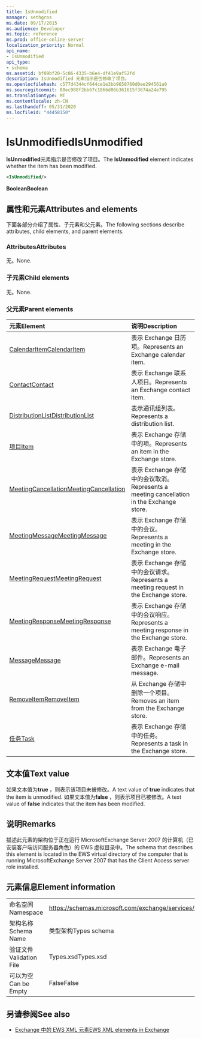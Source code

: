 ```yaml
---
title: IsUnmodified
manager: sethgros
ms.date: 09/17/2015
ms.audience: Developer
ms.topic: reference
ms.prod: office-online-server
localization_priority: Normal
api_name:
- IsUnmodified
api_type:
- schema
ms.assetid: bf09bf20-5c86-4335-b6e4-df41e9af52fd
description: IsUnmodified 元素指示是否修改了项目。
ms.openlocfilehash: c577d4344cf644ce1e3bb9650760d0ee294561a0
ms.sourcegitcommit: 88ec988f2bb67c1866d06b361615f3674a24e795
ms.translationtype: MT
ms.contentlocale: zh-CN
ms.lasthandoff: 05/31/2020
ms.locfileid: "44458150"
---
```

# <a name="isunmodified"></a><span data-ttu-id="f460c-103">IsUnmodified</span><span class="sxs-lookup"><span data-stu-id="f460c-103">IsUnmodified</span></span>

<span data-ttu-id="f460c-104">**IsUnmodified**元素指示是否修改了项目。</span><span class="sxs-lookup"><span data-stu-id="f460c-104">The **IsUnmodified** element indicates whether the item has been modified.</span></span> 
  
```xml
<IsUnmodified/>
```

 <span data-ttu-id="f460c-105">**Boolean**</span><span class="sxs-lookup"><span data-stu-id="f460c-105">**Boolean**</span></span>
## <a name="attributes-and-elements"></a><span data-ttu-id="f460c-106">属性和元素</span><span class="sxs-lookup"><span data-stu-id="f460c-106">Attributes and elements</span></span>

<span data-ttu-id="f460c-107">下面各部分介绍了属性、子元素和父元素。</span><span class="sxs-lookup"><span data-stu-id="f460c-107">The following sections describe attributes, child elements, and parent elements.</span></span>
  
### <a name="attributes"></a><span data-ttu-id="f460c-108">Attributes</span><span class="sxs-lookup"><span data-stu-id="f460c-108">Attributes</span></span>

<span data-ttu-id="f460c-109">无。</span><span class="sxs-lookup"><span data-stu-id="f460c-109">None.</span></span>
  
### <a name="child-elements"></a><span data-ttu-id="f460c-110">子元素</span><span class="sxs-lookup"><span data-stu-id="f460c-110">Child elements</span></span>

<span data-ttu-id="f460c-111">无。</span><span class="sxs-lookup"><span data-stu-id="f460c-111">None.</span></span>
  
### <a name="parent-elements"></a><span data-ttu-id="f460c-112">父元素</span><span class="sxs-lookup"><span data-stu-id="f460c-112">Parent elements</span></span>

|<span data-ttu-id="f460c-113">**元素**</span><span class="sxs-lookup"><span data-stu-id="f460c-113">**Element**</span></span>|<span data-ttu-id="f460c-114">**说明**</span><span class="sxs-lookup"><span data-stu-id="f460c-114">**Description**</span></span>|
|:-----|:-----|
|[<span data-ttu-id="f460c-115">CalendarItem</span><span class="sxs-lookup"><span data-stu-id="f460c-115">CalendarItem</span></span>](calendaritem.md) <br/> |<span data-ttu-id="f460c-116">表示 Exchange 日历项。</span><span class="sxs-lookup"><span data-stu-id="f460c-116">Represents an Exchange calendar item.</span></span>  <br/> |
|[<span data-ttu-id="f460c-117">Contact</span><span class="sxs-lookup"><span data-stu-id="f460c-117">Contact</span></span>](contact.md) <br/> |<span data-ttu-id="f460c-118">表示 Exchange 联系人项目。</span><span class="sxs-lookup"><span data-stu-id="f460c-118">Represents an Exchange contact item.</span></span>  <br/> |
|[<span data-ttu-id="f460c-119">DistributionList</span><span class="sxs-lookup"><span data-stu-id="f460c-119">DistributionList</span></span>](distributionlist.md) <br/> |<span data-ttu-id="f460c-120">表示通讯组列表。</span><span class="sxs-lookup"><span data-stu-id="f460c-120">Represents a distribution list.</span></span>  <br/> |
|[<span data-ttu-id="f460c-121">项目</span><span class="sxs-lookup"><span data-stu-id="f460c-121">Item</span></span>](item.md) <br/> |<span data-ttu-id="f460c-122">表示 Exchange 存储中的项。</span><span class="sxs-lookup"><span data-stu-id="f460c-122">Represents an item in the Exchange store.</span></span>  <br/> |
|[<span data-ttu-id="f460c-123">MeetingCancellation</span><span class="sxs-lookup"><span data-stu-id="f460c-123">MeetingCancellation</span></span>](meetingcancellation.md) <br/> |<span data-ttu-id="f460c-124">表示 Exchange 存储中的会议取消。</span><span class="sxs-lookup"><span data-stu-id="f460c-124">Represents a meeting cancellation in the Exchange store.</span></span>  <br/> |
|[<span data-ttu-id="f460c-125">MeetingMessage</span><span class="sxs-lookup"><span data-stu-id="f460c-125">MeetingMessage</span></span>](meetingmessage.md) <br/> |<span data-ttu-id="f460c-126">表示 Exchange 存储中的会议。</span><span class="sxs-lookup"><span data-stu-id="f460c-126">Represents a meeting in the Exchange store.</span></span>  <br/> |
|[<span data-ttu-id="f460c-127">MeetingRequest</span><span class="sxs-lookup"><span data-stu-id="f460c-127">MeetingRequest</span></span>](meetingrequest.md) <br/> |<span data-ttu-id="f460c-128">表示 Exchange 存储中的会议请求。</span><span class="sxs-lookup"><span data-stu-id="f460c-128">Represents a meeting request in the Exchange store.</span></span>  <br/> |
|[<span data-ttu-id="f460c-129">MeetingResponse</span><span class="sxs-lookup"><span data-stu-id="f460c-129">MeetingResponse</span></span>](meetingresponse.md) <br/> |<span data-ttu-id="f460c-130">表示 Exchange 存储中的会议响应。</span><span class="sxs-lookup"><span data-stu-id="f460c-130">Represents a meeting response in the Exchange store.</span></span>  <br/> |
|[<span data-ttu-id="f460c-131">Message</span><span class="sxs-lookup"><span data-stu-id="f460c-131">Message</span></span>](message-ex15websvcsotherref.md) <br/> |<span data-ttu-id="f460c-132">表示 Exchange 电子邮件。</span><span class="sxs-lookup"><span data-stu-id="f460c-132">Represents an Exchange e-mail message.</span></span>  <br/> |
|[<span data-ttu-id="f460c-133">RemoveItem</span><span class="sxs-lookup"><span data-stu-id="f460c-133">RemoveItem</span></span>](removeitem.md) <br/> |<span data-ttu-id="f460c-134">从 Exchange 存储中删除一个项目。</span><span class="sxs-lookup"><span data-stu-id="f460c-134">Removes an item from the Exchange store.</span></span>  <br/> |
|[<span data-ttu-id="f460c-135">任务</span><span class="sxs-lookup"><span data-stu-id="f460c-135">Task</span></span>](task.md) <br/> |<span data-ttu-id="f460c-136">表示 Exchange 存储中的任务。</span><span class="sxs-lookup"><span data-stu-id="f460c-136">Represents a task in the Exchange store.</span></span>  <br/> |
   
## <a name="text-value"></a><span data-ttu-id="f460c-137">文本值</span><span class="sxs-lookup"><span data-stu-id="f460c-137">Text value</span></span>

<span data-ttu-id="f460c-138">如果文本值为**true** ，则表示该项目未被修改。</span><span class="sxs-lookup"><span data-stu-id="f460c-138">A text value of **true** indicates that the item is unmodified.</span></span> <span data-ttu-id="f460c-139">如果文本值为**false** ，则表示项目已被修改。</span><span class="sxs-lookup"><span data-stu-id="f460c-139">A text value of **false** indicates that the item has been modified.</span></span> 
  
## <a name="remarks"></a><span data-ttu-id="f460c-140">说明</span><span class="sxs-lookup"><span data-stu-id="f460c-140">Remarks</span></span>

<span data-ttu-id="f460c-141">描述此元素的架构位于正在运行 MicrosoftExchange Server 2007 的计算机（已安装客户端访问服务器角色）的 EWS 虚拟目录中。</span><span class="sxs-lookup"><span data-stu-id="f460c-141">The schema that describes this element is located in the EWS virtual directory of the computer that is running MicrosoftExchange Server 2007 that has the Client Access server role installed.</span></span>
  
## <a name="element-information"></a><span data-ttu-id="f460c-142">元素信息</span><span class="sxs-lookup"><span data-stu-id="f460c-142">Element information</span></span>

|||
|:-----|:-----|
|<span data-ttu-id="f460c-143">命名空间</span><span class="sxs-lookup"><span data-stu-id="f460c-143">Namespace</span></span>  <br/> |https://schemas.microsoft.com/exchange/services/2006/types  <br/> |
|<span data-ttu-id="f460c-144">架构名称</span><span class="sxs-lookup"><span data-stu-id="f460c-144">Schema Name</span></span>  <br/> |<span data-ttu-id="f460c-145">类型架构</span><span class="sxs-lookup"><span data-stu-id="f460c-145">Types schema</span></span>  <br/> |
|<span data-ttu-id="f460c-146">验证文件</span><span class="sxs-lookup"><span data-stu-id="f460c-146">Validation File</span></span>  <br/> |<span data-ttu-id="f460c-147">Types.xsd</span><span class="sxs-lookup"><span data-stu-id="f460c-147">Types.xsd</span></span>  <br/> |
|<span data-ttu-id="f460c-148">可以为空</span><span class="sxs-lookup"><span data-stu-id="f460c-148">Can be Empty</span></span>  <br/> |<span data-ttu-id="f460c-149">False</span><span class="sxs-lookup"><span data-stu-id="f460c-149">False</span></span>  <br/> |
   
## <a name="see-also"></a><span data-ttu-id="f460c-150">另请参阅</span><span class="sxs-lookup"><span data-stu-id="f460c-150">See also</span></span>



- [<span data-ttu-id="f460c-151">Exchange 中的 EWS XML 元素</span><span class="sxs-lookup"><span data-stu-id="f460c-151">EWS XML elements in Exchange</span></span>](ews-xml-elements-in-exchange.md)

